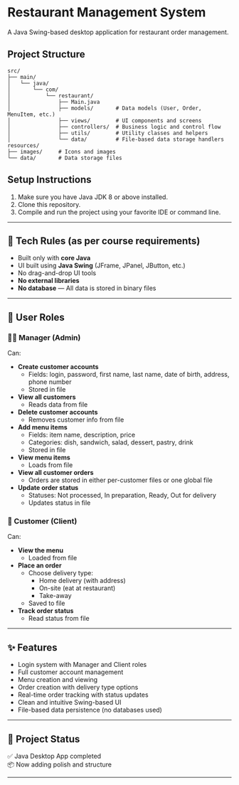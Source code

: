 # Restaurant Management System

A Java Swing-based desktop application for restaurant order management.

## Project Structure

```
src/
├── main/
│   └── java/
│       └── com/
│           └── restaurant/
│               ├── Main.java
│               ├── models/       # Data models (User, Order, MenuItem, etc.)
│               ├── views/        # UI components and screens
│               ├── controllers/  # Business logic and control flow
│               ├── utils/        # Utility classes and helpers
│               └── data/         # File-based data storage handlers
resources/
├── images/     # Icons and images
└── data/       # Data storage files
```


## Setup Instructions

1. Make sure you have Java JDK 8 or above installed.
2. Clone this repository.
3. Compile and run the project using your favorite IDE or command line.

---

## 🔧 Tech Rules (as per course requirements)

- Built only with **core Java**
- UI built using **Java Swing** (JFrame, JPanel, JButton, etc.)
- No drag-and-drop UI tools
- **No external libraries**
- **No database** — All data is stored in binary files 

---

## 👥 User Roles

### 🧑‍💼 Manager (Admin)

Can:

- **Create customer accounts**
  - Fields: login, password, first name, last name, date of birth, address, phone number
  - Stored in file
- **View all customers**
  - Reads data from file
- **Delete customer accounts**
  - Removes customer info from file
- **Add menu items**
  - Fields: item name, description, price
  - Categories: dish, sandwich, salad, dessert, pastry, drink
  - Stored in file
- **View menu items**
  - Loads from file
- **View all customer orders**
  - Orders are stored in either per-customer files or one global file
- **Update order status**
  - Statuses: Not processed, In preparation, Ready, Out for delivery
  - Updates status in file

### 👤 Customer (Client)

Can:

- **View the menu**
  - Loaded from file
- **Place an order**
  - Choose delivery type:
    - Home delivery (with address)
    - On-site (eat at restaurant)
    - Take-away
  - Saved to file
- **Track order status**
  - Read status from file

---

## ✨ Features

- Login system with Manager and Client roles
- Full customer account management
- Menu creation and viewing
- Order creation with delivery type options
- Real-time order tracking with status updates
- Clean and intuitive Swing-based UI
- File-based data persistence (no databases used)

---

## 🚀 Project Status

✅ Java Desktop App completed  
📦 Now adding polish and structure

---

